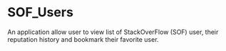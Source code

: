 # SOF_Users
An application allow user to view list of StackOverFlow (SOF) user, their reputation history and bookmark their favorite user.
